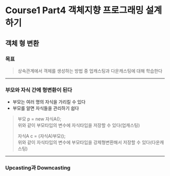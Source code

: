# Course1 Part4 객체지향 프로그래밍 설계하기   

## 객체 형 변환

### 목표
> 상속관계에서 객체를 생성하는 방법 중 업캐스팅과 다운캐스팅에 대해 학습한다
---

### 부모와 자식 간에 형변환이 된다
- 부모는 여러 명의 자식을 가리킬 수 있다
- 부모를 알면 자식들을 관리하기 쉽다
> 부모 p = new 자식A();   
> 위와 같이 부모타입의 변수에 자식타입을 저장할 수 있다(업캐스팅)   
>
> 
> 자식A c = (자식A)부모();   
> 위와 같이 자식타입의 변수에 부모타입을 강제형변환해서 저장할 수 있다(다운캐스팅)

---

### Upcasting과 Downcasting